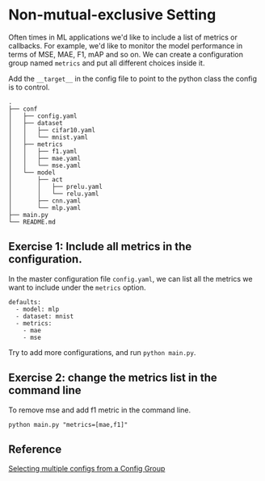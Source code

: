 # Non-mutual-exclusive Setting

Often times in ML applications we'd like to include a list of metrics or callbacks. 
For example, we'd like to monitor the model performance in terms of MSE, MAE, F1, mAP and so on.
We can create a configuration group named `metrics` and put all different choices inside it.

Add the `__target__` in the config file to point to the python class the config is to control.

```
.
├── conf
│   ├── config.yaml
│   ├── dataset
│   │   ├── cifar10.yaml
│   │   └── mnist.yaml
│   ├── metrics
│   │   ├── f1.yaml
│   │   ├── mae.yaml
│   │   └── mse.yaml
│   └── model
│       ├── act
│       │   ├── prelu.yaml
│       │   └── relu.yaml
│       ├── cnn.yaml
│       └── mlp.yaml
├── main.py
└── README.md
```

## Exercise 1: Include all metrics in the configuration. 

In the master configuration file `config.yaml`, we can list all the metrics we want to include 
under the `metrics` option. 

```
defaults:
  - model: mlp
  - dataset: mnist
  - metrics:
    - mae
    - mse
```

Try to add more configurations, and run `python main.py`.


## Exercise 2: change the metrics list in the command line


To remove mse and add f1 metric in the command line.

```
python main.py "metrics=[mae,f1]"
```


## Reference

[Selecting multiple configs from a Config Group](https://hydra.cc/docs/patterns/select_multiple_configs_from_config_group)
